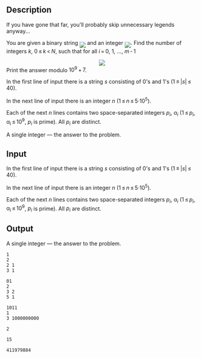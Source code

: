 ## Description

<div><p><span class="tex-font-style-it">If you have gone that far, you'll probably skip unnecessary legends anyway...</span></p><p>You are given a binary string <img align="middle" class="tex-formula" src="file://Z9sK10v9.png" style="max-width: 100.0%;max-height: 100.0%;"> and an integer <img align="middle" class="tex-formula" src="file://5c4quaCB.png" style="max-width: 100.0%;max-height: 100.0%;">. Find the number of integers <span class="tex-span"><i>k</i></span>, <span class="tex-span">0 ≤ <i>k</i> &lt; <i>N</i></span>, such that for all <span class="tex-span"><i>i</i> = 0</span>, <span class="tex-span">1</span>, ..., <span class="tex-span"><i>m</i> - 1</span> </p><center class="tex-equation"><img align="middle" class="tex-formula" src="file://8nGjnV9K.png" style="max-width: 100.0%;max-height: 100.0%;"></center> Print the answer modulo <span class="tex-span">10<sup class="upper-index">9</sup> + 7</span>.</div><div class="input-specification"><p>In the first line of input there is a string <span class="tex-span"><i>s</i></span> consisting of <span class="tex-span">0</span>'s and <span class="tex-span">1</span>'s (<span class="tex-span">1 ≤ |<i>s</i>| ≤ 40</span>).</p><p>In the next line of input there is an integer <span class="tex-span"><i>n</i></span> (<span class="tex-span">1 ≤ <i>n</i> ≤ 5·10<sup class="upper-index">5</sup></span>).</p><p>Each of the next <span class="tex-span"><i>n</i></span> lines contains two space-separated integers <span class="tex-span"><i>p</i><sub class="lower-index"><i>i</i></sub></span>, <span class="tex-span">α<sub class="lower-index"><i>i</i></sub></span> (<span class="tex-span">1 ≤ <i>p</i><sub class="lower-index"><i>i</i></sub>, α<sub class="lower-index"><i>i</i></sub> ≤ 10<sup class="upper-index">9</sup></span>, <span class="tex-span"><i>p</i><sub class="lower-index"><i>i</i></sub></span> is prime). All <span class="tex-span"><i>p</i><sub class="lower-index"><i>i</i></sub></span> are distinct.</p></div><div class="output-specification"><p>A single integer&nbsp;— the answer to the problem.</p></div>

## Input

<p>In the first line of input there is a string <span class="tex-span"><i>s</i></span> consisting of <span class="tex-span">0</span>'s and <span class="tex-span">1</span>'s (<span class="tex-span">1 ≤ |<i>s</i>| ≤ 40</span>).</p><p>In the next line of input there is an integer <span class="tex-span"><i>n</i></span> (<span class="tex-span">1 ≤ <i>n</i> ≤ 5·10<sup class="upper-index">5</sup></span>).</p><p>Each of the next <span class="tex-span"><i>n</i></span> lines contains two space-separated integers <span class="tex-span"><i>p</i><sub class="lower-index"><i>i</i></sub></span>, <span class="tex-span">α<sub class="lower-index"><i>i</i></sub></span> (<span class="tex-span">1 ≤ <i>p</i><sub class="lower-index"><i>i</i></sub>, α<sub class="lower-index"><i>i</i></sub> ≤ 10<sup class="upper-index">9</sup></span>, <span class="tex-span"><i>p</i><sub class="lower-index"><i>i</i></sub></span> is prime). All <span class="tex-span"><i>p</i><sub class="lower-index"><i>i</i></sub></span> are distinct.</p>

## Output

<p>A single integer&nbsp;— the answer to the problem.</p>





```input1
1
2
2 1
3 1

```




```input2
01
2
3 2
5 1

```




```input3
1011
1
3 1000000000

```




```output1
2

```




```output2
15

```




```output3
411979884

```


